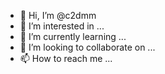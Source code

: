 - 👋 Hi, I’m @c2dmm
- 👀 I’m interested in ...
- 🌱 I’m currently learning ...
- 💞️ I’m looking to collaborate on ...
- 📫 How to reach me ...

<!---
c2dmm/c2dmm is a ✨ special ✨ repository because its `README.md` (this file) appears on your GitHub profile.
You can click the Preview link to take a look at your changes.
--->
